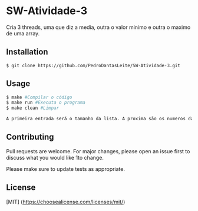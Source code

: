 # SW-Atividade-3
Cria 3 threads, uma que diz a media, outra o valor minimo e outra o maximo de uma array.

## Installation
```
$ git clone https://github.com/PedroDantasLeite/SW-Atividade-3.git
```

## Usage
```bash
$ make #Compilar o código
$ make run #Executa o programa
$ make clean #Limpar

A primeira entrada será o tamanho da lista. A proxima são os numeros da lista, sendo entradas como numeros separadas por espaços.
```

## Contributing
Pull requests are welcome. For major changes, please open an issue first to discuss what you would like 1to change.

Please make sure to update tests as appropriate.

## License
[MIT]
(https://choosealicense.com/licenses/mit/)
